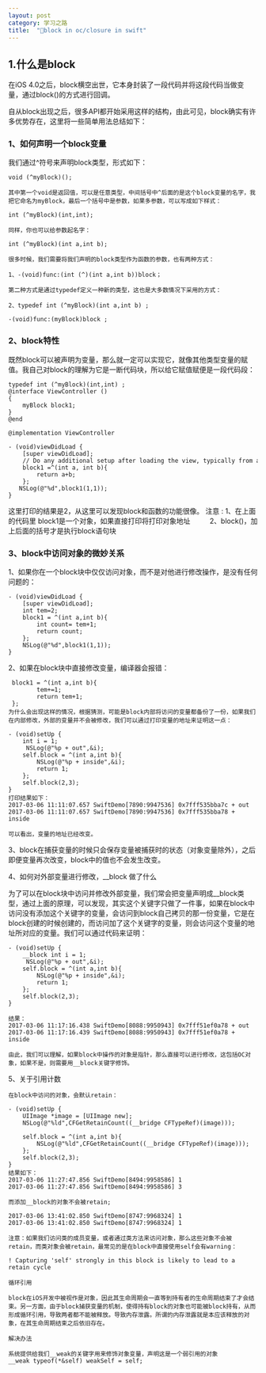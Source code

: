 ```yaml
---
layout: post
category: 学习之路
title:  "block in oc/closure in swift" 
---
```


## 1.什么是block

在iOS 4.0之后，block横空出世，它本身封装了一段代码并将这段代码当做变量，通过block()的方式进行回调。

自从block出现之后，很多API都开始采用这样的结构，由此可见，block确实有许多优势存在，这里将一些简单用法总结如下：

### 1、如何声明一个block变量

我们通过^符号来声明block类型，形式如下：

```
void (^myBlock)();

其中第一个void是返回值，可以是任意类型，中间括号中^后面的是这个block变量的名字，我把它命名为myBlock，最后一个括号中是参数，如果多参数，可以写成如下样式：

int (^myBlock)(int,int);

同样，你也可以给参数起名字：

int (^myBlock)(int a,int b);

很多时候，我们需要将我们声明的block类型作为函数的参数，也有两种方式：

1、-(void)func:(int (^)(int a,int b))block；

第二种方式是通过typedef定义一种新的类型，这也是大多数情况下采用的方式：

2、typedef int (^myBlock)(int a,int b) ;

-(void)func:(myBlock)block ;

```



### 2、block特性

既然block可以被声明为变量，那么就一定可以实现它，就像其他类型变量的赋值。我自己对block的理解为它是一断代码块，所以给它赋值赋便是一段代码段：

```
typedef int (^myBlock)(int,int) ;
@interface ViewController ()
{
    myBlock block1;
}
@end
 
@implementation ViewController
 
- (void)viewDidLoad {
    [super viewDidLoad];
    // Do any additional setup after loading the view, typically from a nib.
    block1 =^(int a, int b){
        return a+b;
    };
   NSLog(@"%d",block1(1,1));
}
```

这里打印的结果是2，从这里可以发现block和函数的功能很像。
注意 :  1、在上面的代码里 block1是一个对象，如果直接打印将打印对象地址
            2、block()，加上后面的括号才是执行block语句块



### 3、block中访问对象的微妙关系

1、如果你在一个block块中仅仅访问对象，而不是对他进行修改操作，是没有任何问题的：

```
- (void)viewDidLoad {
    [super viewDidLoad];
    int tem=2;
    block1 = ^(int a,int b){
        int count= tem+1;
        return count;
    };
    NSLog(@"%d",block1(1,1));
}
```

2、如果在block块中直接修改变量，编译器会报错：

```
 block1 = ^(int a,int b){
        tem+=1;
        return tem+1;
 };
为什么会出现这样的情况，根据猜测，可能是block内部将访问的变量都备份了一份，如果我们在内部修改，外部的变量并不会被修改，我们可以通过打印变量的地址来证明这一点：

- (void)setUp {
    int i = 1;
     NSLog(@"%p + out",&i);
    self.block = ^(int a,int b){
        NSLog(@"%p + inside",&i);
        return 1;
    };
    self.block(2,3);
}
打印结果如下：
2017-03-06 11:11:07.657 SwiftDemo[7890:9947536] 0x7fff535bba7c + out
2017-03-06 11:11:07.657 SwiftDemo[7890:9947536] 0x7fff535bba78 + inside

可以看出，变量的地址已经改变。
```

3、block在捕获变量的时候只会保存变量被捕获时的状态（对象变量除外），之后即便变量再次改变，block中的值也不会发生改变。


4、如何对外部变量进行修改，__block 做了什么

为了可以在block块中访问并修改外部变量，我们常会把变量声明成__block类型，通过上面的原理，可以发现，其实这个关键字只做了一件事，如果在block中访问没有添加这个关键字的变量，会访问到block自己拷贝的那一份变量，它是在block创建的时候创建的，而访问加了这个关键字的变量，则会访问这个变量的地址所对应的变量。我们可以通过代码来证明：

```
- (void)setUp {
    __block int i = 1;
     NSLog(@"%p + out",&i);
    self.block = ^(int a,int b){
        NSLog(@"%p + inside",&i);
        return 1;
    };
    self.block(2,3);
}

结果：
2017-03-06 11:17:16.438 SwiftDemo[8088:9950943] 0x7fff51ef0a78 + out
2017-03-06 11:17:16.439 SwiftDemo[8088:9950943] 0x7fff51ef0a78 + inside

由此，我们可以理解，如果block中操作的对象是指针，那么直接可以进行修改，这包括OC对象，如果不是，则需要用__block关键字修饰。
```



5、关于引用计数  

```
在block中访问的对象，会默认retain：

- (void)setUp {
    UIImage *image = [UIImage new];
    NSLog(@"%ld",CFGetRetainCount((__bridge CFTypeRef)(image)));
    
    self.block = ^(int a,int b){
        NSLog(@"%ld",CFGetRetainCount((__bridge CFTypeRef)(image)));
    };
    self.block(2,3);
}
结果如下：
2017-03-06 11:27:47.856 SwiftDemo[8494:9958586] 1
2017-03-06 11:27:47.856 SwiftDemo[8494:9958586] 3

而添加__block的对象不会被retain;

2017-03-06 13:41:02.850 SwiftDemo[8747:9968324] 1
2017-03-06 13:41:02.850 SwiftDemo[8747:9968324] 1

注意：如果我们访问类的成员变量，或者通过类方法来访问对象，那么这些对象不会被retain，而类对象会被retain，最常见的是在block中直接使用self会有warning：

! Capturing 'self' strongly in this block is likely to lead to a retain cycle

循环引用

block在iOS开发中被视作是对象，因此其生命周期会一直等到持有者的生命周期结束了才会结束。另一方面，由于block捕获变量的机制，使得持有block的对象也可能被block持有，从而形成循环引用，导致两者都不能被释放。导致内存泄露。所谓的内存泄露就是本应该释放的对象，在其生命周期结束之后依旧存在。

解决办法

系统提供给我们__weak的关键字用来修饰对象变量，声明这是一个弱引用的对象
__weak typeof(*&self) weakSelf = self;
```

